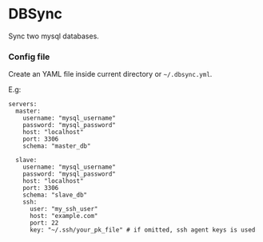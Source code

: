 # DBSync

Sync two mysql databases.

### Config file

Create an YAML file inside current directory or `~/.dbsync.yml`.

E.g:

```
servers:
  master:
    username: "mysql_username"
    password: "mysql_password"
    host: "localhost"
    port: 3306
    schema: "master_db"

  slave:
    username: "mysql_username"
    password: "mysql_password"
    host: "localhost"
    port: 3306
    schema: "slave_db"
    ssh:
      user: "my_ssh_user"
      host: "example.com"
      port: 22
      key: "~/.ssh/your_pk_file" # if omitted, ssh agent keys is used
```
